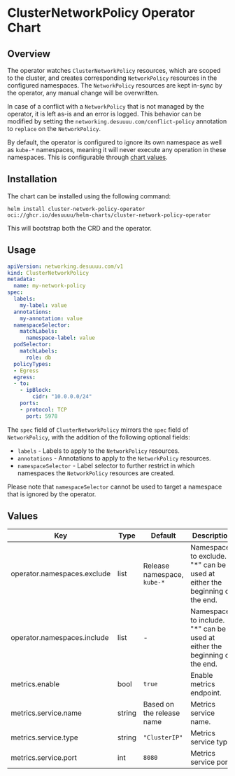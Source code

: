 # ClusterNetworkPolicy Operator Chart

## Overview

The operator watches `ClusterNetworkPolicy` resources, which are scoped to the
cluster, and creates corresponding `NetworkPolicy` resources in the configured
namespaces. The `NetworkPolicy` resources are kept in-sync by the operator, any
manual change will be overwritten.

In case of a conflict with a `NetworkPolicy` that is not managed by the
operator, it is left as-is and an error is logged. This
behavior can be modified by setting the `networking.desuuuu.com/conflict-policy`
annotation to `replace` on the `NetworkPolicy`.

By default, the operator is configured to ignore its own namespace as well as
`kube-*` namespaces, meaning it will never execute any operation in these
namespaces. This is configurable through [chart values](#values).

## Installation

The chart can be installed using the following command:

```
helm install cluster-network-policy-operator oci://ghcr.io/desuuuu/helm-charts/cluster-network-policy-operator
```

This will bootstrap both the CRD and the operator.

## Usage

```yaml
apiVersion: networking.desuuuu.com/v1
kind: ClusterNetworkPolicy
metadata:
  name: my-network-policy
spec:
  labels:
    my-label: value
  annotations:
    my-annotation: value
  namespaceSelector:
    matchLabels:
      namespace-label: value
  podSelector:
    matchLabels:
      role: db
  policyTypes:
  - Egress
  egress:
  - to:
    - ipBlock:
        cidr: "10.0.0.0/24"
    ports:
    - protocol: TCP
      port: 5978
```

The `spec` field of `ClusterNetworkPolicy` mirrors the `spec` field of
`NetworkPolicy`, with the addition of the following optional fields:

* `labels` - Labels to apply to the `NetworkPolicy` resources.
* `annotations` - Annotations to apply to the `NetworkPolicy` resources.
* `namespaceSelector` - Label selector to further restrict in which namespaces
the `NetworkPolicy` resources are created.

Please note that `namespaceSelector` cannot be used to target a namespace that
is ignored by the operator.

## Values

| Key | Type | Default | Description |
|-----|------|---------|-------------|
| operator.namespaces.exclude | list | Release namespace, `kube-*` | Namespaces to exclude. "*" can be used at either the beginning or the end. |
| operator.namespaces.include | list | - | Namespaces to include. "*" can be used at either the beginning or the end. |
| metrics.enable | bool | `true` | Enable metrics endpoint. |
| metrics.service.name | string | Based on the release name | Metrics service name. |
| metrics.service.type | string | `"ClusterIP"` | Metrics service type. |
| metrics.service.port | int | `8080` | Metrics service port. |
